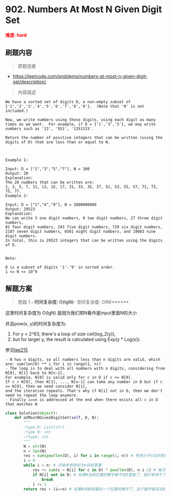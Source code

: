 # 902. Numbers At Most N Given Digit Set

**<font color=red>难度: hard</font>**

## 刷题内容

> 原题连接

* https://leetcode.com/problems/numbers-at-most-n-given-digit-set/description/

> 内容描述

```
We have a sorted set of digits D, a non-empty subset of {'1','2','3','4','5','6','7','8','9'}.  (Note that '0' is not included.)

Now, we write numbers using these digits, using each digit as many times as we want.  For example, if D = {'1','3','5'}, we may write numbers such as '13', '551', '1351315'.

Return the number of positive integers that can be written (using the digits of D) that are less than or equal to N.

 

Example 1:

Input: D = ["1","3","5","7"], N = 100
Output: 20
Explanation: 
The 20 numbers that can be written are:
1, 3, 5, 7, 11, 13, 15, 17, 31, 33, 35, 37, 51, 53, 55, 57, 71, 73, 75, 77.
Example 2:

Input: D = ["1","4","9"], N = 1000000000
Output: 29523
Explanation: 
We can write 3 one digit numbers, 9 two digit numbers, 27 three digit numbers,
81 four digit numbers, 243 five digit numbers, 729 six digit numbers,
2187 seven digit numbers, 6561 eight digit numbers, and 19683 nine digit numbers.
In total, this is 29523 integers that can be written using the digits of D.
 

Note:

D is a subset of digits '1'-'9' in sorted order.
1 <= N <= 10^9
```

## 解题方案

> 思路 1
******- 时间复杂度: O(lgN)******- 空间复杂度: O(N)******


这里时间复杂度为 O(lgN) 是因为我们把N看作是input里面N的大小

并且pow(x, y)的时间复杂度为:

1. For y < 2^63, there's a loop of size ceil(log_2(y)), 
2. but for larger y, the result is calculated using Exp(y * Log(x)).


参见[lee215](https://leetcode.com/problems/numbers-at-most-n-given-digit-set/discuss/168279/Python-O(logN))
```
- N has n digits, so all numbers less than n digits are valid, which are: sum(len(D) ** i for i in range(1, n))
- The loop is to deal with all numbers with n digits, considering from N[0], N[1] back to N[n-1]. 
For example, N[0] is valid only for c in D if c <= N[0]. 
If c < N[0], then N[1], ..., N[n-1] can take any number in D but if c == N[0], then we need consider N[1], 
and the iteration repeats. That's why if N[i] not in D, then we don't need to repeat the loop anymore.
- Finally i==n is addressed at the end when there exists all c in D that matches N
```

```python
class Solution(object):
    def atMostNGivenDigitSet(self, D, N):
        """
        :type D: List[str]
        :type N: int
        :rtype: int
        """
        N = str(N)
        n = len(N)
        res = sum(pow(len(D), i) for i in range(1, n)) # 考虑少于n位的答案
        i = 0
        while i < n: # 开始考虑刚好为n位的答案
            res += sum(c < N[i] for c in D) * pow(len(D), n-i-1) # 每次只考虑比N当前位置的数字小的数字
            if N[i] not in D: # 如果N当前位置的数字都不在D里面了，我们考虑不了下一个位置
                break
            i += 1
        return res + (i==n) # 如果N判断到最后一个位置的数字了，这个数字都还在D里面，我们就知道有一个刚好等于N的组合
```
